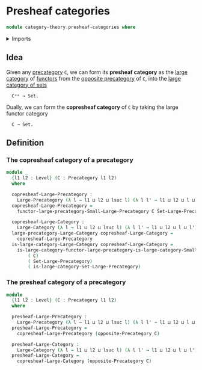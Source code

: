 # Presheaf categories

```agda
module category-theory.presheaf-categories where
```

<details><summary>Imports</summary>

```agda
open import category-theory.categories
open import category-theory.category-of-functors
open import category-theory.category-of-functors-small-large-categories
open import category-theory.category-of-maps-categories
open import category-theory.commuting-squares-of-morphisms-in-large-precategories
open import category-theory.commuting-squares-of-morphisms-in-precategories
open import category-theory.functors-small-large-categories
open import category-theory.functors-small-large-precategories
open import category-theory.isomorphisms-in-categories
open import category-theory.isomorphisms-in-large-categories
open import category-theory.isomorphisms-in-large-precategories
open import category-theory.isomorphisms-in-precategories
open import category-theory.large-categories
open import category-theory.large-precategories
open import category-theory.maps-categories
open import category-theory.maps-precategories
open import category-theory.maps-small-large-categories
open import category-theory.maps-small-large-precategories
open import category-theory.natural-isomorphisms-categories
open import category-theory.natural-isomorphisms-maps-categories
open import category-theory.natural-isomorphisms-maps-precategories
open import category-theory.natural-isomorphisms-precategories
open import category-theory.natural-transformations-maps-small-large-precategories
open import category-theory.opposite-precategories
open import category-theory.precategories
open import category-theory.precategory-of-functors-small-large-precategories
open import category-theory.precategory-of-maps-small-large-precategories

open import foundation.action-on-identifications-binary-functions
open import foundation.category-of-sets
open import foundation.dependent-pair-types
open import foundation.equivalences
open import foundation.function-types
open import foundation.functoriality-dependent-function-types
open import foundation.functoriality-dependent-pair-types
open import foundation.homotopies
open import foundation.identity-types
open import foundation.type-arithmetic-dependent-pair-types
open import foundation.type-theoretic-principle-of-choice
open import foundation.univalence
open import foundation.universe-levels
```

</details>

## Idea

Given any [precategory](category-theory.precategories.md) `C`, we can form its
**presheaf category** as the
[large category](category-theory.large-categories.md) of
[functors](category-theory.functors-small-large-precategories.md) from the
[opposite precategory](category-theory.opposite-precategories.md) of `C`, into
the [large category of sets](foundation.category-of-sets.md)

```text
  Cᵒᵖ → Set.
```

Dually, we can form the **copresheaf category** of `C` by taking the large
functor category

```text
  C → Set.
```

## Definition

### The copresheaf category of a precategory

```agda
module _
  {l1 l2 : Level} (C : Precategory l1 l2)
  where

  copresheaf-Large-Precategory :
    Large-Precategory (λ l → l1 ⊔ l2 ⊔ lsuc l) (λ l l' → l1 ⊔ l2 ⊔ l ⊔ l')
  copresheaf-Large-Precategory =
    functor-large-precategory-Small-Large-Precategory C Set-Large-Precategory

  copresheaf-Large-Category :
    Large-Category (λ l → l1 ⊔ l2 ⊔ lsuc l) (λ l l' → l1 ⊔ l2 ⊔ l ⊔ l')
  large-precategory-Large-Category copresheaf-Large-Category =
    copresheaf-Large-Precategory
  is-large-category-Large-Category copresheaf-Large-Category =
    is-large-category-functor-large-precategory-is-large-category-Small-Large-Precategory
        ( C)
        ( Set-Large-Precategory)
        ( is-large-category-Set-Large-Precategory)
```

### The presheaf category of a precategory

```agda
module _
  {l1 l2 : Level} (C : Precategory l1 l2)
  where

  presheaf-Large-Precategory :
    Large-Precategory (λ l → l1 ⊔ l2 ⊔ lsuc l) (λ l l' → l1 ⊔ l2 ⊔ l ⊔ l')
  presheaf-Large-Precategory =
    copresheaf-Large-Precategory (opposite-Precategory C)

  presheaf-Large-Category :
    Large-Category (λ l → l1 ⊔ l2 ⊔ lsuc l) (λ l l' → l1 ⊔ l2 ⊔ l ⊔ l')
  presheaf-Large-Category =
    copresheaf-Large-Category (opposite-Precategory C)
```
